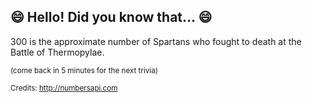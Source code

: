 ## 😄 Hello! Did you know that... 😄
300 is the approximate number of Spartans who fought to death at the Battle of Thermopylae.

<sup>(come back in 5 minutes for the next trivia)</sup>


<sup>Credits: http://numbersapi.com</sup>

